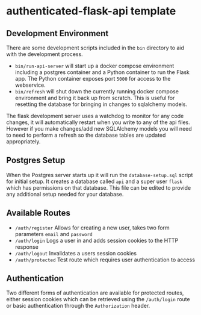 # authenticated-flask-api template

## Development Environment

There are some development scripts included in the `bin` directory to aid with
the development process.

* `bin/run-api-server` will start up a docker compose environment
including a postgres container and a Python container to run the Flask app. The Python
container exposes port `5000` for access to the webservice.
* `bin/refresh` will shut down the currently running docker compose environment
and bring it back up from scratch. This is useful for resetting the database
for bringing in changes to sqlalchemy models.

The flask development server uses a watchdog to monitor for any code changes, it
will automatically restart when you write to any of the api files. However if you
make changes/add new SQLAlchemy models you will need to need to perform a refresh
so the database tables are updated appropriately.

## Postgres Setup

When the Postgres server starts up it will run the `database-setup.sql`
script for initial setup. It creates a database called `api` and a super
user `flask` which has permissions on that database. This file can be
edited to provide any additional setup needed for your database.

## Available Routes

* `/auth/register` Allows for creating a new user, takes two form parameters
`email` and `password`
* `/auth/login` Logs a user in and adds session cookies to the HTTP response
* `/auth/logout` Invalidates a users session cookies
* `/auth/protected` Test route which requires user authentication to access

## Authentication

Two different forms of authentication are available for protected routes, either
session cookies which can be retrieved using the `/auth/login` route or basic
authentication through the `Authorization` header.

